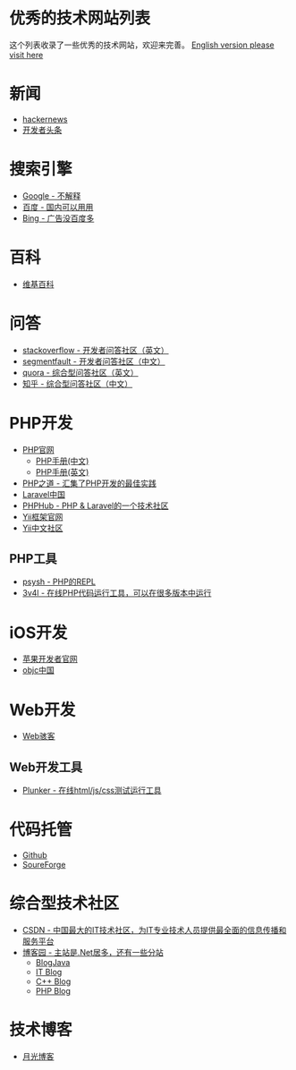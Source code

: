 优秀的技术网站列表
==================

这个列表收录了一些优秀的技术网站，欢迎来完善。
[English version please visit here](./README.md)



新闻
====
- [hackernews](https://news.ycombinator.com/)
- [开发者头条](http://toutiao.io/)


搜索引擎
=======
- [Google - 不解释](https://google.com)
- [百度 - 国内可以用用](https://baidu.com)
- [Bing - 广告没百度多](https://bing.com)

百科
====
- [维基百科](http://en.wikipedia.org)

问答
====
- [stackoverflow - 开发者问答社区（英文）](http://stackoverflow.com)
- [segmentfault - 开发者问答社区（中文）](http://segmentfault.com)
- [quora - 综合型问答社区（英文）](https://www.quora.com/)
- [知乎 - 综合型问答社区（中文）](http://zhihu.com)

PHP开发
=======
- [PHP官网](http://php.net/)
    - [PHP手册(中文)](http://php.net/manual/zh/)
    - [PHP手册(英文)](http://www.php.net/manual/en/)
- [PHP之道 - 汇集了PHP开发的最佳实践](http://www.phptherightway.com/)
- [Laravel中国](http://laravel-china.org/)
- [PHPHub - PHP & Laravel的一个技术社区](https://phphub.org/)
- [Yii框架官网](http://www.yiiframework.com/)
- [Yii中文社区](http://www.yiichina.com)

PHP工具
-------
- [psysh - PHP的REPL](http://psysh.org/)
- [3v4l - 在线PHP代码运行工具，可以在很多版本中运行](https://3v4l.org/)


iOS开发
=======
- [苹果开发者官网](https://developer.apple.com/)
- [objc中国](http://objccn.io/)


Web开发
======
- [Web骇客](http://www.webhek.com/)

Web开发工具
----------
- [Plunker - 在线html/js/css测试运行工具](http://plnkr.co/)


代码托管
=======
- [Github](https://github.com)
- [SoureForge](http://sourceforge.net)

综合型技术社区
=============
- [CSDN - 中国最大的IT技术社区，为IT专业技术人员提供最全面的信息传播和服务平台](http://www.csdn.net)
- [博客园 - 主站是.Net居多，还有一些分站](http://www.cnblogs.com/)
    - [BlogJava](http://www.blogjava.net/)
    - [IT Blog](http://www.cnitblog.com/)
    - [C++ Blog](http://www.cppblog.com/)
    - [PHP Blog](http://www.phpweblog.net/)

技术博客
=======
- [月光博客](http://www.williamlong.info)

